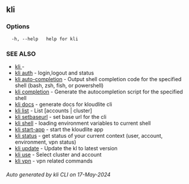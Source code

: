## kli





### Options

```
  -h, --help   help for kli

```

### SEE ALSO

* [kli ](kli_.md)  - 
* [kli auth](kli_auth.md)  - login,logout and status
* [kli auto-completion](kli_auto-completion.md)  - Output shell completion code for the specified shell (bash, zsh, fish, or powershell)
* [kli completion](kli_completion.md)  - Generate the autocompletion script for the specified shell
* [kli docs](kli_docs.md)  - generate docs for kloudlite cli
* [kli list](kli_list.md)  - List [accounts | cluster]
* [kli setbaseurl](kli_setbaseurl.md)  - set base url for the cli
* [kli shell](kli_shell.md)  - loading environment variables to current shell
* [kli start-app](kli_start-app.md)  - start the kloudlite app
* [kli status](kli_status.md)  - get status of your current context (user, account, environment, vpn status)
* [kli update](kli_update.md)  - Update the kl to latest version
* [kli use](kli_use.md)  - Select cluster and account
* [kli vpn](kli_vpn.md)  - vpn related commands

###### Auto generated by kli CLI on 17-May-2024
